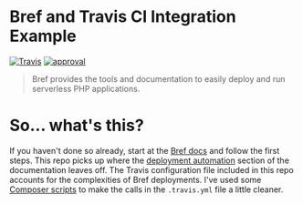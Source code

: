 # Bref and Travis CI Integration Example
[![Travis](https://img.shields.io/travis/guillermoandrae/bref-hello-world.svg?style=flat-square)](https://travis-ci.org/guillermoandrae/bref-hello-world) [![approval](https://img.shields.io/badge/approved%20by-your%20the-people.svg?style=flat-square)](https://bklyn.dev)

> Bref provides the tools and documentation to easily deploy and run serverless PHP applications.

# So... what's this?
If you haven't done so already, start at the [Bref docs](https://bref.sh/docs/) and follow the first steps. This repo picks up where the [deployment automation](https://bref.sh/docs/deploy.html#automating-deployments) section of the documentation leaves off. The Travis configuration file included in this repo accounts for the complexities of Bref deployments. I've used some [Composer scripts](https://getcomposer.org/doc/articles/scripts.md) to make the calls in the `.travis.yml` file a little cleaner. 
